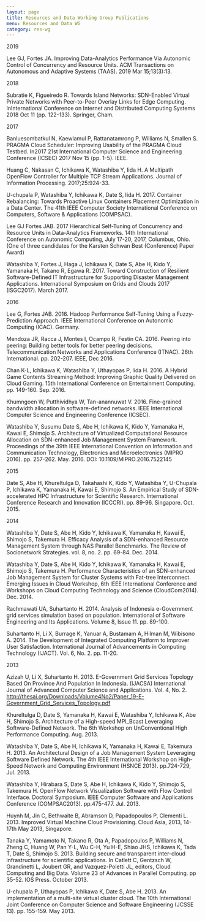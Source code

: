 ```yaml
---
layout: page
title: Resources and Data Working Group Publications
menu: Resources and Data WG
category: res-wg
---
```


<div class="border">2019</div>

Lee GJ, Fortes JA. Improving Data-Analytics Performance Via Autonomic Control of Concurrency and Resource Units. ACM Transactions on Autonomous and Adaptive Systems (TAAS). 2019 Mar 15;13(3):13.

<div class="border">2018</div>

Subratie K, Figueiredo R. Towards Island Networks: SDN-Enabled Virtual Private Networks with Peer-to-Peer Overlay Links for Edge Computing. InInternational Conference on Internet and Distributed Computing Systems 2018 Oct 11 (pp. 122-133). Springer, Cham.

<div class="border">2017</div>

Banluesombatkul N, Kaewlamul P, Rattanatamrong P, Williams N, Smallen S. PRAGMA Cloud Scheduler: Improving Usability of the PRAGMA Cloud Testbed. In2017 21st International Computer Science and Engineering Conference (ICSEC) 2017 Nov 15 (pp. 1-5). IEEE.

Huang C, Nakasan C, Ichikawa K, Watashiba Y, Iida H. A Multipath OpenFlow Controller for Multiple TCP Stream Applications. Journal of Information Processing. 2017;25:924-33.

U-chupala P, Watashiba Y, Ichikawa K, Date S, Iida H. 2017. Container Rebalancing: Towards
Proactive Linux Containers Placement Optimization in a Data Center. The 41th IEEE Computer
Society International Conference on Computers, Software & Applications (COMPSAC).

Lee GJ Fortes JAB. 2017 Hierarchical Self-Tuning of Concurrency and Resource
Units in Data-Analytics Frameworks. 14th International Conference on Autonomic Computing,
July 17-20, 2017, Columbus, Ohio. (One of three candidates for the Karsten Schwan Best
(Conference) Paper Award)

Watashiba Y, Fortes J, Haga J, Ichikawa K, Date S, Abe H, Kido Y, Yamanaka H, Takano R,
Egawa R. 2017. Toward Construction of Resilient Software-Defined IT Infrastructure for
Supporting Disaster Management Applications. International Symposium on Grids and Clouds
2017 (ISGC2017). March 2017.

<div class="border">2016</div>

Lee G, Fortes JAB. 2016. Hadoop Performance Self-Tuning Using a Fuzzy-Prediction Approach.
IEEE International Conference on Autonomic Computing (ICAC). Germany.

Mendoza JR, Racca J, Montes I, Ocampo R, Festin CA. 2016. Peering into
peering: Building better tools for better peering decisions. Telecommunication
Networks and Applications Conference (ITNAC). 26th International. pp. 202-207. IEEE, Dec 2016.

Chan K-L, Ichikawa K, Watashiba Y, Uthayopas P, Iida H. 2016. A Hybrid Game Contents
Streaming Method: Improving Graphic Quality Delivered on Cloud Gaming. 15th International
Conference on Entertainment Computing. pp. 149-160. Sep. 2016.

Khumngoen W, Putthividhya W, Tan-anannuwat V. 2016. Fine-grained bandwidth allocation in 
software-defined networks. IEEE International Computer Science and Engineering Conference (ICSEC).

Watashiba Y, Susumu Date S, Abe H, Ichikawa K, Kido Y, Yamanaka H, Kawai E, Shimojo S.
Architecture of Virtualized Computational Resource Allocation on SDN-enhanced Job
Management System Framework. Proceedings of the 39th IEEE International Convention on
Information and Communication Technology, Electronics and Microelectronics (MIPRO 2016).
pp. 257-262. May. 2016. DOI: 10.1109/MIPRO.2016.7522145

<div class="border">2015</div>

Date S, Abe H, Khureltulga D, Takahashi K, Kido Y, Watashiba Y, U-Chupala P, Ichikawa K,
Yamanaka H, Kawai E, Shimojo S. An Empirical Study of SDN-accelerated HPC Infrastructure
for Scientific Research. International Conference Research and Innovation (ICCCRI). pp. 89-96.
Singapore. Oct. 2015.

<div class="border">2014</div>

Watashiba Y, Date S, Abe H, Kido Y, Ichikawa K, Yamanaka H, Kawai E, Shimojo S, Takemura H.
Efficacy Analysis of a SDN-enhanced Resource Management System through NAS Parallel Benchmarks.
The Review of Socionetwork Strategies. vol.  8, no. 2. pp. 69-84. Dec. 2014.

Watashiba Y, Date S, Abe H, Kido Y, Ichikawa K, Yamanaka H, Kawai E, Shimojo S,  Takemura H.
Performance Characteristics of an SDN-enhanced Job Management System for Cluster Systems with
Fat-tree Interconnect. Emerging Issues in Cloud Workshop, 6th IEEE International Conference and
Workshops on Cloud Computing Technology and Science (CloudCom2014). Dec. 2014.

Rachmawati UA, Suhartanto H. 2014. Analysis of Indonesia e-Government grid services
simulation based on population. International of Software Engineering and Its Applications.
Volume 8, Issue 11. pp. 89-100.

Suhartanto H, Li X, Burrage K, Yanuar A, Bustamam A, Hilman M, Wibisono A.  2014. The
Development of Integrated Computing Platform to Improver User Satisfaction.  International
Journal of Advancements in Computing Technology (IJACT). Vol. 6, No. 2. pp. 11-20.

<div class="border">2013</div>

Azizah U, Li X, Suhartanto H. 2013. E-Government Grid Services Topology Based On Province 
And Population In Indonesia. (IJACSA) International Journal of Advanced Computer Science
and Applications. Vol. 4, No. 2. 
http://thesai.org/Downloads/Volume4No2/Paper_19-E-Government_Grid_Services_Topology.pdf

Khureltulga D, Date S, Yamanaka H, Kawai E, Watashiba Y, Ichikawa K, Abe H, Shimojo S. 
Architecture of a High-speed MPI_Bcast Leveraging Software-Defined Network. The 6th 
Workshop on UnConventional High Performance Computing. Aug. 2013.

Watashiba Y, Date S, Abe H, Ichikawa K, Yamanaka H, Kawai E, Takemura H. 2013.  An 
Architectural Design of a Job Management System Leveraging Software Defined Network. 
The 4th IEEE International Workshop on High-Speed Network and Computing Environment
(HSNCE 2013). pp.724-729, Jul. 2013.

Watashiba Y, Hirabara S, Date S, Abe H, Ichikawa K, Kido Y, Shimojo S, Takemura H.
OpenFlow Network Visualization Software with Flow Control Interface. Doctoral Symposium.
IEEE Computer Software and Applications Conference (COMPSAC2013). pp.475-477.  Jul.  2013.

Huynh M, Jin C, Bethwaite B, Abramson D, Papadopoulos P, Clementi L. 2013.  Improved
Virtual Machine Cloud Provisioning. Cloud Asia, 2013, 14-17th May 2013, Singapore.

Tanaka Y, Yamamoto N, Takano R, Ota A, Papadopoulos P, Williams N, Zheng C, Huang W,
Pan Y-L, Wu C-H, Yu H-E, Shiao JHS, Ichikawa K, Tada T, Date S, Shimojo S.  2013. Building
secure and transparent inter-cloud infrastructure for scientific applications.  In Catlett C,
Gentzsch W, Grandinetti L, Joubert GR, and Vazquez-Poletti JL, editors, Cloud Computing and
Big Data. Volume 23 of Advances in Parallel Computing. pp 35-52. IOS Press.  October 2013.

U-chupala P, Uthayopas P, Ichikawa K, Date S, Abe H. 2013. An implementation of a multi-site
virtual cluster cloud. The 10th International Joint Conference on Computer Science and Software
Engineering (JCSSE 13). pp. 155-159. May 2013.

